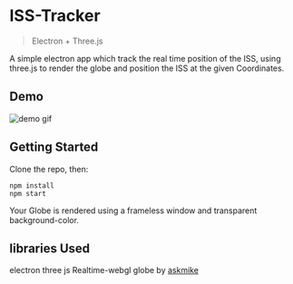 # ISS-Tracker
> Electron + Three.js

A simple electron app which track the real time position of the ISS,
using three.js to render the globe and position the ISS at the given Coordinates.
## Demo

![demo gif](https://raw.githubusercontent.com/gossterrible/ISS-Tracker/master/img/2016-08-16_23-14-25.gif)

## Getting Started

Clone the repo, then:
```
npm install
npm start
```
Your Globe is rendered using a frameless window and transparent background-color.



## libraries Used
electron 
three js
Realtime-webgl globe by [askmike](https://github.com/askmike/realtime-webgl-globe) 

